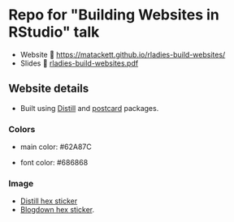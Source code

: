 # Repo for "Building Websites in RStudio" talk



- Website :link: https://matackett.github.io/rladies-build-websites/
- Slides :link: [rladies-build-websites.pdf](rladies-build-websites.pdf)


## Website details 

- Built using [Distill](https://rstudio.github.io/distill/) and [postcard](https://github.com/seankross/postcards#postcards) packages.

### Colors 

- main color: #62A87C

- font color: #686868

### Image

-  [Distill hex sticker](https://github.com/rstudio/distill/blob/master/man/figures/logo.png) 
- [Blogdown hex sticker](https://github.com/rstudio/hex-stickers/blob/master/thumbs/blogdown.png).



